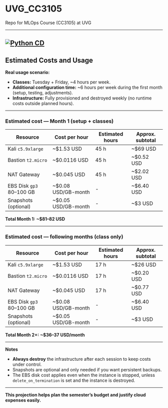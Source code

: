 # UVG_CC3105
Repo for MLOps Course (CC3105) at UVG

---
[![Python CD](https://github.com/prof-aro-uvg/UVG_CC3105/actions/workflows/python-publish-v2.yml/badge.svg)](https://github.com/prof-aro-uvg/UVG_CC3105/actions/workflows/python-publish-v2.yml)
---

## Estimated Costs and Usage

**Real usage scenario:**
- **Classes:** Tuesday + Friday, ~4 hours per week.
- **Additional configuration time:** ~6 hours per week during the first month (setup, testing, adjustments).
- **Infrastructure:** Fully provisioned and destroyed weekly (no runtime costs outside planned hours).

---

### Estimated cost — Month 1 (setup + classes)

| Resource | Cost per hour | Estimated hours | Approx. subtotal |
|----------------|----------------|----------------|------------------|
| Kali `c5.9xlarge` | ~$1.53 USD | 45 h | ~$69 USD |
| Bastion `t2.micro` | ~$0.0116 USD | 45 h | ~$0.52 USD |
| NAT Gateway | ~$0.045 USD | 45 h | ~$2.02 USD |
| EBS Disk `gp3` 80–100 GB | ~$0.08 USD/GB-month | - | ~$6.40 USD |
| Snapshots (optional) | ~$0.05 USD/GB-month | - | ~$3 USD |

**Total Month 1:** **~$81–82 USD**

---

### Estimated cost — following months (class only)

| Resource | Cost per hour | Estimated hours | Approx. subtotal |
|----------------|----------------|----------------|------------------|
| Kali `c5.9xlarge` | ~$1.53 USD | 17 h | ~$26 USD |
| Bastion `t2.micro` | ~$0.0116 USD | 17 h | ~$0.20 USD |
| NAT Gateway | ~$0.045 USD | 17 h | ~$0.77 USD |
| EBS Disk `gp3` 80–100 GB | ~$0.08 USD/GB-month | - | ~$6.40 USD |
| Snapshots (optional) | ~$0.05 USD/GB-month | - | ~$3 USD |

**Total Month 2+:** **~$36–37 USD/month**

---

**Notes**
- **Always destroy** the infrastructure after each session to keep costs under control.
- Snapshots are optional and only needed if you want persistent backups.
- The EBS disk cost applies even when the instance is stopped, unless `delete_on_termination` is set and the instance is destroyed.

---

**This projection helps plan the semester’s budget and justify cloud expenses easily.**

